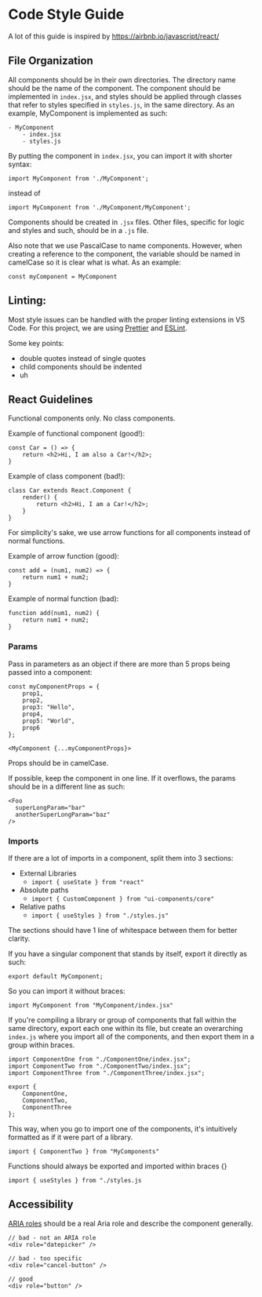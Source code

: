 # Code Style Guide

A lot of this guide is inspired by https://airbnb.io/javascript/react/

## File Organization

All components should be in their own directories. The directory name should be
the name of the component. The component should be implemented in `index.jsx`,
and styles should be applied through classes that refer to styles specified in
`styles.js`, in the same directory. As an example, MyComponent is implemented as
such:

```
- MyComponent
    - index.jsx
    - styles.js
```

By putting the component in `index.jsx`, you can import it with shorter syntax:

`import MyComponent from './MyComponent';`

instead of

`import MyComponent from './MyComponent/MyComponent';`

Components should be created in `.jsx` files. Other files, specific for logic
and styles and such, should be in a `.js` file.

Also note that we use PascalCase to name components. However, when creating a
reference to the component, the variable should be named in camelCase so it is
clear what is what. As an example:

`const myComponent = MyComponent`

## Linting:

Most style issues can be handled with the proper linting extensions in VS Code.
For this project, we are using
[Prettier](https://marketplace.visualstudio.com/items?itemName=esbenp.prettier-vscode)
and
[ESLint](https://marketplace.visualstudio.com/items?itemName=dbaeumer.vscode-eslint).

Some key points:

- double quotes instead of single quotes
- child components should be indented
- uh

## React Guidelines

Functional components only. No class components.

Example of functional component (good!):

```
const Car = () => {
    return <h2>Hi, I am also a Car!</h2>;
}
```

Example of class component (bad!):

```
class Car extends React.Component {
    render() {
        return <h2>Hi, I am a Car!</h2>;
    }
}
```

For simplicity's sake, we use arrow functions for all components instead of
normal functions.

Example of arrow function (good):

```
const add = (num1, num2) => {
    return num1 + num2;
}
```

Example of normal function (bad):

```
function add(num1, num2) {
    return num1 + num2;
}
```

### Params

Pass in parameters as an object if there are more than 5 props being passed into
a component:

```
const myComponentProps = {
    prop1,
    prop2,
    prop3: "Hello",
    prop4,
    prop5: "World",
    prop6
};

<MyComponent {...myComponentProps}>
```

Props should be in camelCase.

If possible, keep the component in one line. If it overflows, the params should
be in a different line as such:

```
<Foo
  superLongParam="bar"
  anotherSuperLongParam="baz"
/>
```

### Imports

If there are a lot of imports in a component, split them into 3 sections:

- External Libraries
  - `import { useState } from "react"`
- Absolute paths
  - `import { CustomComponent } from "ui-components/core"`
- Relative paths
  - `import { useStyles } from "./styles.js"`

The sections should have 1 line of whitespace between them for better clarity.

If you have a singular component that stands by itself, export it directly as
such:

`export default MyComponent;`

So you can import it without braces:

`import MyComponent from "MyComponent/index.jsx"`

If you're compiling a library or group of components that fall within the same
directory, export each one within its file, but create an overarching `index.js`
where you import all of the components, and then export them in a group within
braces.

```
import ComponentOne from "./ComponentOne/index.jsx";
import ComponentTwo from "./ComponentTwo/index.jsx";
import ComponentThree from "./ComponentThree/index.jsx";

export {
    ComponentOne,
    ComponentTwo,
    ComponentThree
};
```

This way, when you go to import one of the components, it's intuitively
formatted as if it were part of a library.

`import { ComponentTwo } from "MyComponents"`

Functions should always be exported and imported within braces {}

`import { useStyles } from "./styles.js`

## Accessibility

[ARIA roles](https://developer.mozilla.org/en-US/docs/Web/Accessibility/ARIA/ARIA_Techniques)
should be a real Aria role and describe the component generally.

```
// bad - not an ARIA role
<div role="datepicker" />

// bad - too specific
<div role="cancel-button" />

// good
<div role="button" />
```
